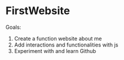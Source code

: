 # FirstWebsite

Goals:
  1. Create a function website about me
  2. Add interactions and functionalities with js
  3. Experiment with and learn Github
